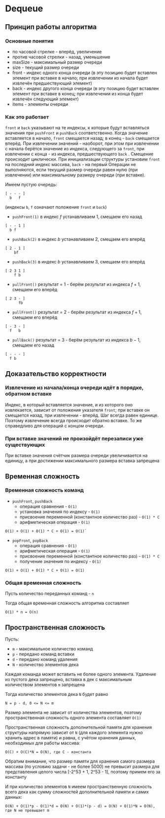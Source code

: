 # Dequeue
## Принцип работы алгоритма

### Основные понятия

- по часовой стрелке - вперёд, увеличение
- против часовой стрелки - назад, уменьшение
- maxSize - максимальный размер очереди
- size - текущий размер очереди
- front - индекс одного конца очереди (в эту позицию будет вставлен элемент при вставке в начало; при извлечении из начала будет извлечён предшествующий элемент)
- back - индекс другого конца очереди (в эту позицию будет вставлен элемент при вставке в конец; при извлечении из конца будет извлечён следующий элемент)
- items - элементы очереди

### Как это работает

`front` и `back` указывают на те индексы, к которые будут вставляться значения при `pushFront` и `pushBack` соответственно. Когда значение вставляется в начало, `front` смещается назад; в конец - `back` смещается вперёд. При извлечении значений - наоборот, при этом при извлечении с начала берётся значение из индекса, следующего за `front`, при извлечении с конца - из индекса, предшествующего `back` . Смещение происходит циклически.
При инициализации структуры установим `front` на последний индекс массива, `back` - на первый
Операции не выполняются, если текущий размер очереди равен нулю (при извлечении) или максимальному размеру очереди (при вставке).

Имеем пустую очередь:
```
[ - - - ]
  b   f
```
(индексы `b`, `f` означают положение `front` и `back`)

- `pushFront(1)` в индекс $f$ устанавливаем $1$, смещаем его назад
```
[ - - 1 ]
  b f
```
- `pushBack(2)` в индекс $b$ устанавливаем $2$, смещаем его вперёд
```
[ 2 - 1 ]
    bf
```
- `pushBack(3)` в индекс $b$ устанавливаем $3$, смещаем его вперёд
```
[ 2 3 1 ]
    f b
```
- `pullFront()` результат = 1 - берём результат из индекса $f+1$, смещаем его вперёд
```
[ 2 3 - ]
      fb
```
- `pullFront()` результат = 2 - берём результат из индекса $f+1$, смещаем его вперёд
```
[ - 3 - ]
  f   b
```
- `pullBack()` результат = 3 - берём результат из индекса $b-1$, смещаем его назад
```
[ - - - ]
  f b
```

## Доказательство корректности

### Извлечение из начала/конца очереди идёт в порядке, обратном вставке

Индекс, в который вставляется значение, и из которого оно извлекается, зависит от положения указателя `front`; при вставке он смещается назад, при извлечении - вперёд. Шаг всегда равен единице. Поэтому извлечение всегда происходит обратно вставке.
То же справедливо для операций с концом очереди.

### При вставке значений не произойдёт перезаписи уже существующих

При вставке значения счётчик размера очереди увеличивается на единицу, а при достижении максимального размера вставка запрещена

## Временная сложность

### Временная сложность команд

- `pushFront`, `pushBack` 
	- операция сравнения - `O(1)`
	- установка значения по индексу - `O(1)`
	- присвоение переменной (константное количество раз) - `O(1) * C`
	- арифметическая операция - `O(1)`

```
O(1) + O(1) + O(1) * C + O(1) = O(1)`
```

- `popFront`, `popBack`
	- операция сравнения - `O(1)`
	- арифметическая операция - `O(1)`
	- присвоение переменной (константное количество раз) - `O(1) * C`
	- получение значения по индексу - `O(1)`

```
O(1) + O(1) + O(1) * C + O(1) = O(1)
```

### Общая временная сложность

Пусть количество переданных команд - `n`

Тогда общая временная сложность алгоритма составляет
```
O(1) * n = O(n)
```

## Пространственная сложность

Пусть:
- `m` - максимальное количество команд
- `p` - передано команд вставки
- `d` - передано команд удаления
- `N` - количество элементов дека

Каждая команда может вставить не более одного элемента. Удаление из пустого дека запрещено, вставка в дек с максимальным количеством элементов `m` запрещена

Тогда количество элементов дека `N` будет равно
```
N = p - d, 0 <= N <= m
```

Размер элемента не зависит от количества элементов, поэтому пространственная сложность одного элемента составляет `O(1)`

Пространственная сложность дополнительной памяти для хранения структуры напрямую зависит от `N` (для каждого элемента нужно хранить адрес в памяти) и равна, с учётом хранения данных, необходимых для работы массива:

```
O(C) + O(C)*N = O(N), где C - константа
```

Обратим внимание, что размер памяти для хранения самого размера массива (по условию задачи - не более 5000) не превысит размера для представления целого числа \[-2^53 + 1, 2^53 - 1\], поэтому примем его за константу

И при количество элементов `N` имеем пространственную сложность всего дека как сумму сложностей дополнительной памяти и самих данных:

```
O(N) + O(1)*p - O(1)*d = O(N) + O(1)*(p - d) = O(N) + O(1)*N = O(N), где N не превышает m
```
